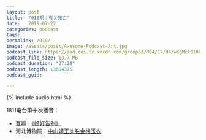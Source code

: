 ```yaml
---
layout: post
title:  "010期：有关死亡"
date:   2019-07-22
categories: podcast
tags:
permalink: /010/
image: /assets/posts/Awesome-Podcast-Art.jpg
podcast_link: https://aod.cos.tx.xmcdn.com/group63/M04/C7/94/wKgMcl010k6QLPFyAMuSFCQ9w5A742.m4a
podcast_file_size: 13.7 MB
podcast_duration: "27:28"
podcast_length: 13654375
podcast_guid: 

---
```


{% include audio.html %}

1811电台第十次播音：

- 豆瓣：[《好好告别》](https://book.douban.com/subject/30284759/)
- 河北博物院：[中山靖王刘胜金缕玉衣](http://www.hebeimuseum.org.cn/contents/25/1213.html)